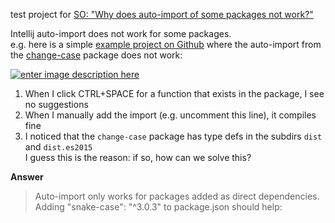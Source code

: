 test project for [SO: "Why does auto-import of some packages not work?"](
https://stackoverflow.com/questions/61410187/why-does-auto-import-of-some-packages-not-work)

Intellij auto-import does not work for some packages.  
e.g. here is a simple [example project on Github][1] where the auto-import from the [change-case][2] package does not work: 

[![enter image description here][3]][3]

1. When I click CTRL+SPACE for a function that exists in the package, I see no suggestions
1. When I manually add the import (e.g. uncomment this line), it compiles fine
1. I noticed that the `change-case` package has type defs in the subdirs `dist` and `dist.es2015`  
I guess this is the reason: if so, how can we solve this?


  [1]: https://github.com/tmtron/intellij-import-test
  [2]: https://github.com/blakeembrey/change-case
  [3]: https://i.stack.imgur.com/qJcQd.png

**Answer**
>Auto-import only works for packages added as direct dependencies. 
>Adding "snake-case": "^3.0.3" to package.json should help:
